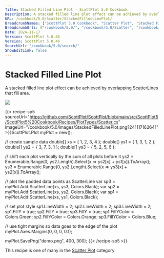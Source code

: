 ```yaml
---
Title: Stacked Filled Line Plot - ScottPlot 5.0 Cookbook
Description: A stacked filled line plot effect can be achieved by overlapping ScatterLines that fill area.
URL: /cookbook/5.0/Scatter/StackedFilledLinePlot/
BreadcrumbNames: ["ScottPlot 5.0 Cookbook", "Scatter Plot", "Stacked Filled Line Plot"]
BreadcrumbUrls: ["/cookbook/5.0/", "/cookbook/5.0/Scatter", "/cookbook/5.0/Scatter/StackedFilledLinePlot"]
Date: 2024-11-17
Version: ScottPlot 5.0.46
Version: ScottPlot 5.0.46
SearchUrl: "/cookbook/5.0/search/"
ShowEditLink: false
---
```



<div class='d-flex align-items-center mt-5'>
<h1 class='me-2 text-dark my-0 border-0'>Stacked Filled Line Plot</h1>
</div>

A stacked filled line plot effect can be achieved by overlapping ScatterLines that fill area.

[![](/cookbook/5.0/images/StackedFilledLinePlot.png?241117162641)](/cookbook/5.0/images/StackedFilledLinePlot.png?241117162641)

{{< recipe-sp5 sourceUrl="https://github.com/ScottPlot/ScottPlot/blob/main/src/ScottPlot5/ScottPlot5%20Cookbook/Recipes/PlotTypes/Scatter.cs" imageUrl="/cookbook/5.0/images/StackedFilledLinePlot.png?241117162641" >}}ScottPlot.Plot myPlot = new();

// create sample data
double[] xs = { 1, 2, 3, 4 };
double[] ys1 = { 1, 3, 1, 2 };
double[] ys2 = { 3, 7, 3, 1 };
double[] ys3 = { 5, 2, 5, 6 };

// shift each plot vertically by the sum of all plots before it
ys2 = Enumerable.Range(0, ys2.Length).Select(x =&gt; ys2[x] + ys1[x]).ToArray();
ys3 = Enumerable.Range(0, ys2.Length).Select(x =&gt; ys3[x] + ys2[x]).ToArray();

// plot the padded data points as ScatterLine
var sp3 = myPlot.Add.ScatterLine(xs, ys3, Colors.Black);
var sp2 = myPlot.Add.ScatterLine(xs, ys2, Colors.Black);
var sp1 = myPlot.Add.ScatterLine(xs, ys1, Colors.Black);

// set plot style
sp1.LineWidth = 2;
sp2.LineWidth = 2;
sp3.LineWidth = 2;
sp1.FillY = true;
sp2.FillY = true;
sp3.FillY = true;
sp1.FillYColor = Colors.Green;
sp2.FillYColor = Colors.Orange;
sp3.FillYColor = Colors.Blue;

// use tight margins so data goes to the edge of the plot
myPlot.Axes.Margins(0, 0, 0, 0.1);

myPlot.SavePng("demo.png", 400, 300);
{{< /recipe-sp5 >}}

<div class='my-5 text-center'>This recipe is one of many in the <a href='/cookbook/5.0/Scatter'>Scatter Plot</a> category</div>


